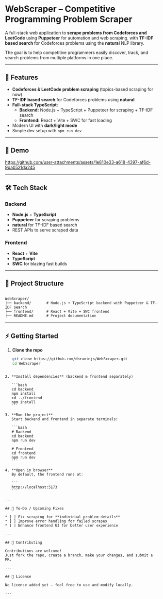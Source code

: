 # WebScraper – Competitive Programming Problem Scraper

A full-stack web application to **scrape problems from Codeforces and LeetCode** using **Puppeteer** for automation and web scraping, with **TF-IDF based search** for Codeforces problems using the **natural** NLP library.  

The goal is to help competitive programmers easily discover, track, and search problems from multiple platforms in one place.

---

## 🚀 Features

- **Codeforces & LeetCode problem scraping** (topics-based scraping for now)
- **TF-IDF based search** for Codeforces problems using **natural**
- **Full-stack TypeScript**:
  - **Backend:** Node.js + TypeScript + Puppeteer for scraping + TF-IDF search
  - **Frontend:** React + Vite + SWC for fast loading
- Modern UI with **dark/light mode**  
- Simple dev setup with `npm run dev`  



---

## 🎥 Demo

https://github.com/user-attachments/assets/1e810e33-a618-4397-af6d-9da0521da245

---


## 🛠️ Tech Stack

### **Backend**
- **Node.js** + **TypeScript**
- **Puppeteer** for scraping problems
- **natural** for TF-IDF based search
- REST APIs to serve scraped data

### **Frontend**
- **React** + **Vite**
- **TypeScript**
- **SWC** for blazing fast builds

---

## 📂 Project Structure

```

WebScraper/
├── backend/       # Node.js + TypeScript backend with Puppeteer & TF-IDF search
├── frontend/      # React + Vite + SWC frontend
├── README.md      # Project documentation

````

---

## ⚡ Getting Started

1. **Clone the repo**
   ```bash
   git clone https://github.com/dhruvinjs/WebScraper.git
   cd WebScraper
````

2. **Install dependencies** (backend & frontend separately)

   ```bash
   cd backend
   npm install
   cd ../frontend
   npm install
   ```

3. **Run the project**
   Start backend and frontend in separate terminals:

   ```bash
   # Backend
   cd backend
   npm run dev

   # Frontend
   cd frontend
   npm run dev
   ```

4. **Open in browser**
   By default, the frontend runs at:

   ```
   http://localhost:5173
   ```

---

## 📌 To-Do / Upcoming Fixes

* [ ] Fix scraping for **individual problem details**
* [ ] Improve error handling for failed scrapes
* [ ] Enhance frontend UI for better user experience

---

## 🤝 Contributing

Contributions are welcome!
Just fork the repo, create a branch, make your changes, and submit a PR.

---

## 📜 License

No license added yet — feel free to use and modify locally.

---
